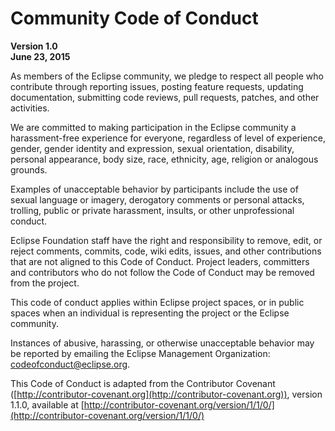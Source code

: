 # Community Code of Conduct

**Version 1.0  
June 23, 2015**

As members of the Eclipse community, we pledge to respect all people who contribute through reporting issues, posting feature requests, updating documentation, submitting code reviews, pull requests, patches, and other activities. 

We are committed to making participation in the Eclipse community a harassment-free experience for everyone, regardless of level of experience, gender, gender identity and expression, sexual orientation, disability, personal appearance, body size, race, ethnicity, age, religion or analogous grounds.

Examples of unacceptable behavior by participants include the use of sexual language or imagery, derogatory comments or personal attacks, trolling, public or private harassment, insults, or other unprofessional conduct.

Eclipse Foundation staff have the right and responsibility to remove, edit, or reject comments, commits, code, wiki edits, issues, and other contributions that are not aligned to this Code of Conduct. Project leaders, committers and contributors who do not follow the Code of Conduct may be removed from the project.

This code of conduct applies within Eclipse project spaces, or in public spaces when an individual is representing the project or the Eclipse community.

Instances of abusive, harassing, or otherwise unacceptable behavior may be reported by emailing the Eclipse Management Organization: [codeofconduct@eclipse.org](mailto:codeofconduct@eclipse.org).

This Code of Conduct is adapted from the Contributor Covenant ([http://contributor-covenant.org](http://contributor-covenant.org)), version 1.1.0, available at [http://contributor-covenant.org/version/1/1/0/](http://contributor-covenant.org/version/1/1/0/)
